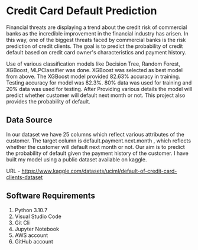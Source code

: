 
# Credit Card Default Prediction 

Financial threats are displaying a trend about the credit risk of commercial banks as the incredible improvement in the financial industry has arisen. In this way, one of the biggest threats faced by commercial banks is the risk prediction of credit clients. The goal is to predict the probability of credit default based on credit card owner's characteristics and payment history.

Use of various classification models like Decision Tree, Random Forest, XGBoost, MLPClassifier was done. XGBoost was selected as best model from above. The XGBoost model provided 82.63% accuracy in training. Testing accuracy for model was 82.3%. 80% data was used for training and 20% data was used for testing.
After Providing various details the model will predict whether customer will default next month or not. This project also provides the probability of default.

## Data Source

In our dataset we have 25 columns which reflect various attributes of the customer. The target column is default.payment.next.month , which reflects whether the customer will default next month or not. Our aim is to predict the probability of default given the payment history of the customer. I have built my model using a public dataset available on kaggle.

URL - https://www.kaggle.com/datasets/uciml/default-of-credit-card-clients-dataset


## Software Requirements 

1) Python 3.10.7
2) Visual Studio Code
3) Git Cli
4) Jupyter Notebook
5) AWS account
6) GitHub account
















